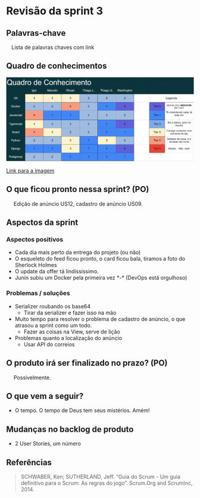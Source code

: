 # Revisão da sprint 3

## Palavras-chave

&emsp;Lista de palavras chaves com link

## Quadro de conhecimentos

![Quadro conhecimentos](../../../assets/equipe/quadro_sprint3.jpg)

<a href="" target="_blank" rel="noopener noreferrer">Link para a imagem</a>

## O que ficou pronto nessa sprint? (PO)

<p style="text-indent: 20px; text-align: justify">
Edição de anúncio US12, cadastro de anúncio US09.
</p>

## Aspectos da sprint

### Aspectos positivos

- Cada dia mais perto da entrega do projeto (ou não) 
- O esqueleto do feed ficou pronto, o card ficou bala, tiramos a foto do Sherlock Holmes
- O update da offer tá lindíssissimo.
- Junin subiu um Docker pela primeira vez \*-\* (DevOps está orgulhoso)

### Problemas / soluções

- Serializer roubando os base64
    - Tirar da serializer e fazer isso na mão
- Muito tempo para resolver o problema de cadastro de anúncio, o que atrasou a sprint como um todo.
    - Fazer as coisas na View, serve de lição
- Problemas quanto a localização do anúncio
    - Usar API do correios

## O produto irá ser finalizado no prazo? (PO)

<p style="text-indent: 20px; text-align: justify">
Possivelmente.
</p>

## O que vem a seguir?

- O tempo. O tempo de Deus tem seus mistérios. Amém!

## Mudanças no backlog de produto

- 2 User Stories, um número

## Referências

> SCHWABER, Ken; SUTHERLAND, Jeff. “Guia do Scrum - Um guia definitivo para o Scrum: As regras do jogo”. Scrum.Org and ScrumInc, 2014.
